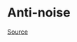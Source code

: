 # Anti-noise

[Source](https://healthyalgorithms.com/2013/08/22/dsp-in-python-active-noise-reduction-with-pyaudio/)
